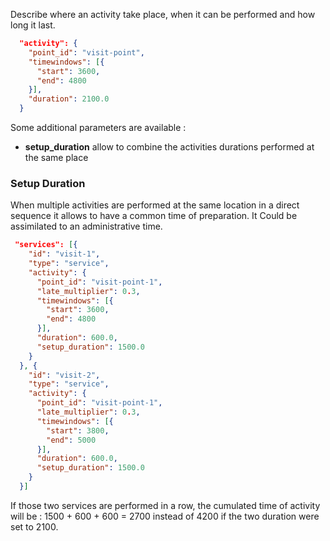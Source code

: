 Describe where an activity take place, when it can be performed and how long it last.
```json
  "activity": {
    "point_id": "visit-point",
    "timewindows": [{
      "start": 3600,
      "end": 4800
    }],
    "duration": 2100.0
  }
```
Some additional parameters are available :
* **setup_duration** allow to combine the activities durations performed at the same place

### Setup Duration
When multiple activities are performed at the same location in a direct sequence it allows to have a common time of preparation. It Could be assimilated to an administrative time.
```json
 "services": [{
    "id": "visit-1",
    "type": "service",
    "activity": {
      "point_id": "visit-point-1",
      "late_multiplier": 0.3,
      "timewindows": [{
        "start": 3600,
        "end": 4800
      }],
      "duration": 600.0,
      "setup_duration": 1500.0
    }
  }, {
    "id": "visit-2",
    "type": "service",
    "activity": {
      "point_id": "visit-point-1",
      "late_multiplier": 0.3,
      "timewindows": [{
        "start": 3800,
        "end": 5000
      }],
      "duration": 600.0,
      "setup_duration": 1500.0
    }
  }]
```
If those two services are performed in a row, the cumulated time of activity will be : 1500 + 600 + 600 = 2700 instead of 4200 if the two duration were set to 2100.
